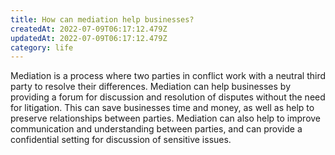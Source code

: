 ```yaml
---
title: How can mediation help businesses?
createdAt: 2022-07-09T06:17:12.479Z
updatedAt: 2022-07-09T06:17:12.479Z
category: life
---
```


Mediation is a process where two parties in conflict work with a neutral third party to resolve their differences. Mediation can help businesses by providing a forum for discussion and resolution of disputes without the need for litigation. This can save businesses time and money, as well as help to preserve relationships between parties. Mediation can also help to improve communication and understanding between parties, and can provide a confidential setting for discussion of sensitive issues.
